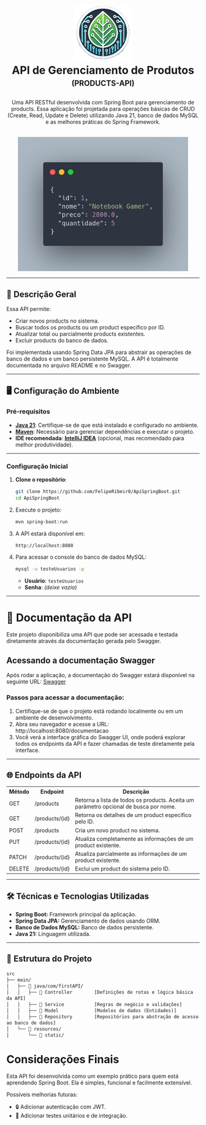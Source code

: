 <h1 align="center">
<br />
  <img
    src="./_docs/assets/icon.png"
    alt="API SPRING BOOT"
    width="150"
  />
  <br />
  <b>API de Gerenciamento de Produtos</b>
  <br />
  <sub><sup><b>(PRODUCTS-API)</b></sup></sub>
  <br />
</h1>

<p align="center">
  Uma API RESTful desenvolvida com Spring Boot para gerenciamento de products. Essa aplicação foi projetada para operações básicas de CRUD (Create, Read, Update e Delete) utilizando Java 21, banco de dados MySQL e as melhores práticas do Spring Framework.
</p>

<p align="center">
  <br />
  <img src="./_docs/assets/api_preview.png" alt="API Preview" 
height="350"   
/>
</p>

---

## 🚀 Descrição Geral

Essa API permite:
- Criar novos products no sistema.
- Buscar todos os products ou um product específico por ID.
- Atualizar total ou parcialmente products existentes.
- Excluir products do banco de dados.

Foi implementada usando Spring Data JPA para abstrair as operações de banco de dados e um banco persistente MySQL. A API é totalmente documentada no arquivo README e no Swagger.

---

## 🖥️ **Configuração do Ambiente**

### Pré-requisitos
- [**Java 21**](https://www.oracle.com/java/technologies/javase/jdk21-archive-downloads.html): Certifique-se de que está instalado e configurado no ambiente.
- [**Maven**](https://maven.apache.org/download.cgi): Necessário para gerenciar dependências e executar o projeto.
- **IDE recomendada**: [**IntelliJ IDEA**](https://www.jetbrains.com/idea/download) (opcional, mas recomendado para melhor produtividade).

---

### Configuração Inicial

1. **Clone o repositório**:
   ```bash
   git clone https://github.com/FelipeRibeir0/ApiSpringBoot.git
   cd ApiSpringBoot
   
2. Execute o projeto:
   ```bash
   mvn spring-boot:run
   ```

3. A API estará disponível em:
   ```
   http://localhost:8080
   ```

4. Para acessar o console do banco de dados MySQL:
   ```bash
   mysql -u testeUsuarios -p
   ```
   - **Usuário**: `testeUsuarios`
   - **Senha**: *(deixe vazio)*

---
# 📄 Documentação da API

Este projeto disponibiliza uma API que pode ser acessada e testada diretamente através da documentação gerada pelo Swagger.

## Acessando a documentação Swagger

Após rodar a aplicação, a documentação do Swagger estará disponível na seguinte URL:
[Swagger](http://localhost:8080/documentacao)

### Passos para acessar a documentação:

1. Certifique-se de que o projeto está rodando localmente ou em um ambiente de desenvolvimento.
2. Abra seu navegador e acesse a URL: http://localhost:8080/documentacao
3. Você verá a interface gráfica do Swagger UI, onde poderá explorar todos os endpoints da API e fazer chamadas de teste diretamente pela interface.
---

## 🌐 Endpoints da API

<table>
  <tr>
    <th>Método</th>
    <th>Endpoint</th>
    <th>Descrição</th>
  </tr>
  <tr>
    <td>GET</td>
    <td>/products</td>
    <td>Retorna a lista de todos os products. Aceita um parâmetro opcional de busca por nome.</td>
  </tr>
  <tr>
    <td>GET</td>
    <td>/products/{id}</td>
    <td>Retorna os detalhes de um product específico pelo ID.</td>
  </tr>
  <tr>
    <td>POST</td>
    <td>/products</td>
    <td>Cria um novo product no sistema.</td>
  </tr>
  <tr>
    <td>PUT</td>
    <td>/products/{id}</td>
    <td>Atualiza completamente as informações de um product existente.</td>
  </tr>
  <tr>
    <td>PATCH</td>
    <td>/products/{id}</td>
    <td>Atualiza parcialmente as informações de um product existente.</td>
  </tr>
  <tr>
    <td>DELETE</td>
    <td>/products/{id}</td>
    <td>Exclui um product do sistema pelo ID.</td>
  </tr>
</table>

---

## 🛠️ Técnicas e Tecnologias Utilizadas

  - <b>Spring Boot:</b> Framework principal da aplicação.<br />
  - <b>Spring Data JPA:</b> Gerenciamento de dados usando ORM.<br />
  - <b>Banco de Dados MySQL:</b> Banco de dados persistente.<br />
  - <b>Java 21:</b> Linguagem utilizada.<br />

---

## 📂 Estrutura do Projeto

```🌐
src
├── main/
│   ├── 📂 java/com/firstAPI/
│   │   ├── 📂 Controller        [Definições de rotas e lógica básica da API]
│   │   ├── 📂 Service           [Regras de negócio e validações]
│   │   ├── 📂 Model             [Modelos de dados (Entidades)]
│   │   ├── 📂 Repository        [Repositórios para abstração de acesso ao banco de dados]
│   └── 📂 resources/
│       └── 📂 static/ 

```

# Considerações Finais

Esta API foi desenvolvida como um exemplo prático para quem está aprendendo Spring Boot. Ela é simples, funcional e facilmente extensível.

Possíveis melhorias futuras:

- 🔒 Adicionar autenticação com JWT.
- 🧪 Adicionar testes unitários e de integração.

